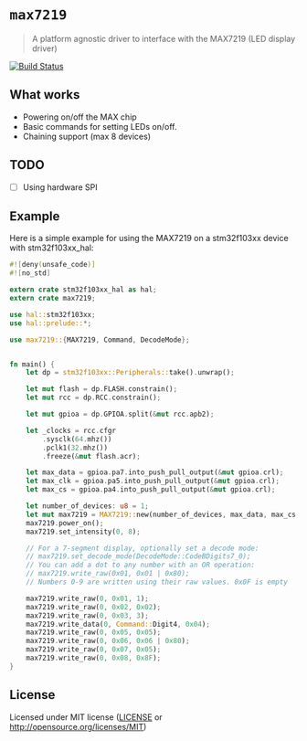 # `max7219`

> A platform agnostic driver to interface with the MAX7219 (LED display driver)

[![Build Status](https://travis-ci.org/maikelwever/max7219.svg?branch=master)](https://travis-ci.org/maikelwever/max7219)

## What works

- Powering on/off the MAX chip
- Basic commands for setting LEDs on/off.
- Chaining support (max 8 devices)

## TODO

- [ ] Using hardware SPI

## Example

Here is a simple example for using the MAX7219 on a stm32f103xx device with stm32f103xx_hal:
```rust
#![deny(unsafe_code)]
#![no_std]

extern crate stm32f103xx_hal as hal;
extern crate max7219;

use hal::stm32f103xx;
use hal::prelude::*;

use max7219::{MAX7219, Command, DecodeMode};


fn main() {
    let dp = stm32f103xx::Peripherals::take().unwrap();

    let mut flash = dp.FLASH.constrain();
    let mut rcc = dp.RCC.constrain();

    let mut gpioa = dp.GPIOA.split(&mut rcc.apb2);

    let _clocks = rcc.cfgr
        .sysclk(64.mhz())
        .pclk1(32.mhz())
        .freeze(&mut flash.acr);

    let max_data = gpioa.pa7.into_push_pull_output(&mut gpioa.crl);
    let max_clk = gpioa.pa5.into_push_pull_output(&mut gpioa.crl);
    let max_cs = gpioa.pa4.into_push_pull_output(&mut gpioa.crl);

    let number_of_devices: u8 = 1;
    let mut max7219 = MAX7219::new(number_of_devices, max_data, max_cs, max_clk);
    max7219.power_on();
    max7219.set_intensity(0, 8);

    // For a 7-segment display, optionally set a decode mode:
    // max7219.set_decode_mode(DecodeMode::CodeBDigits7_0);
    // You can add a dot to any number with an OR operation:
    // max7219.write_raw(0x01, 0x01 | 0x80);
    // Numbers 0-9 are written using their raw values. 0x0F is empty

    max7219.write_raw(0, 0x01, 1);
    max7219.write_raw(0, 0x02, 0x02);
    max7219.write_raw(0, 0x03, 3);
    max7219.write_data(0, Command::Digit4, 0x04);
    max7219.write_raw(0, 0x05, 0x05);
    max7219.write_raw(0, 0x06, 0x06 | 0x80);
    max7219.write_raw(0, 0x07, 0x05);
    max7219.write_raw(0, 0x08, 0x8F);
}
```

## License

Licensed under MIT license ([LICENSE](LICENSE) or http://opensource.org/licenses/MIT)

